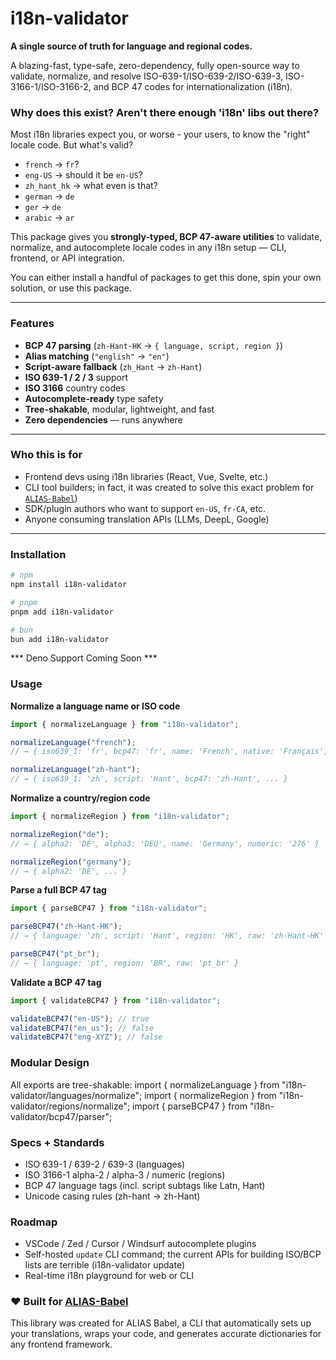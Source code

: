 # i18n-validator
**A single source of truth for language and regional codes.**

A blazing-fast, type-safe, zero-dependency, fully open-source way to validate, normalize, and resolve ISO-639-1/ISO-639-2/ISO-639-3, ISO-3166-1/ISO-3166-2, and BCP 47 codes for internationalization (i18n).

### Why does this exist? Aren't there enough 'i18n' libs out there?

Most i18n libraries expect you, or worse - your users, to know the "right" locale code. But what's valid?

- `french` → `fr`?
- `eng-US` → should it be `en-US`?
- `zh_hant_hk` → what even is that?
- `german` → `de`
- `ger` → `de`
- `arabic` → `ar`

This package gives you **strongly-typed, BCP 47-aware utilities** to validate, normalize, and autocomplete locale codes in any i18n setup — CLI, frontend, or API integration.

You can either install a handful of packages to get this done, spin your own solution, or use this package.

---

### Features

- **BCP 47 parsing** (`zh-Hant-HK` → `{ language, script, region }`)
- **Alias matching** (`"english"` → `"en"`)
- **Script-aware fallback** (`zh_Hant` → `zh-Hant`)
- **ISO 639-1 / 2 / 3** support
- **ISO 3166** country codes
- **Autocomplete-ready** type safety
- **Tree-shakable**, modular, lightweight, and fast
- **Zero dependencies** — runs anywhere

---

### Who this is for

- Frontend devs using i18n libraries (React, Vue, Svelte, etc.)
- CLI tool builders; in fact, it was created to solve this exact problem for [`ALIAS-Babel`](https://github.com/ALIAS-Research/alias-babel))
- SDK/plugin authors who want to support `en-US`, `fr-CA`, etc.
- Anyone consuming translation APIs (LLMs, DeepL, Google)

---

### Installation

```bash
# npm
npm install i18n-validator
```
```bash
# pnpm
pnpm add i18n-validator
```
```bash
# bun
bun add i18n-validator
```
*** Deno Support Coming Soon ***

### Usage
**Normalize a language name or ISO code**

```typescript
import { normalizeLanguage } from "i18n-validator";

normalizeLanguage("french");
// → { iso639_1: 'fr', bcp47: 'fr', name: 'French', native: 'Français', ... }

normalizeLanguage("zh-hant");
// → { iso639_1: 'zh', script: 'Hant', bcp47: 'zh-Hant', ... }

```

**Normalize a country/region code**
```typescript
import { normalizeRegion } from "i18n-validator";

normalizeRegion("de");
// → { alpha2: 'DE', alpha3: 'DEU', name: 'Germany', numeric: '276' }

normalizeRegion("germany");
// → { alpha2: 'DE', ... }
```

**Parse a full BCP 47 tag**
```typescript
import { parseBCP47 } from "i18n-validator";

parseBCP47("zh-Hant-HK");
// → { language: 'zh', script: 'Hant', region: 'HK', raw: 'zh-Hant-HK' }

parseBCP47("pt_br");
// → { language: 'pt', region: 'BR', raw: 'pt_br' }
```

**Validate a BCP 47 tag**
```typescript
import { validateBCP47 } from "i18n-validator";

validateBCP47("en-US"); // true
validateBCP47("en_us"); // false
validateBCP47("eng-XYZ"); // false
```

### Modular Design
All exports are tree-shakable:
import { normalizeLanguage } from "i18n-validator/languages/normalize";
import { normalizeRegion } from "i18n-validator/regions/normalize";
import { parseBCP47 } from "i18n-validator/bcp47/parser";

### Specs + Standards
- ISO 639-1 / 639-2 / 639-3 (languages)
- ISO 3166-1 alpha-2 / alpha-3 / numeric (regions)
- BCP 47 language tags (incl. script subtags like Latn, Hant)
- Unicode casing rules (zh-hant → zh-Hant)


### Roadmap
- VSCode / Zed / Cursor / Windsurf autocomplete plugins
- Self-hosted `update` CLI command; the current APIs for building ISO/BCP lists are terrible (i18n-validator update)
- Real-time i18n playground for web or CLI

### ❤️ Built for [ALIAS-Babel](https://github.com/ALIAS-Research/alias-babel)
This library was created for ALIAS Babel, a CLI that automatically sets up your translations, wraps your code, and generates accurate dictionaries for any frontend framework.
